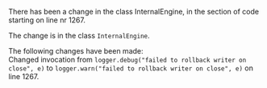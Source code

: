 There has been a change in the class InternalEngine, in the section of code starting on line nr 1267.
  
The change is in the class ```InternalEngine```.
  
The following changes have been made:  
Changed invocation from ```logger.debug("failed to rollback writer on close", e)``` to ```logger.warn("failed to rollback writer on close", e)``` on line 1267.  

